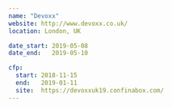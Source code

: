 ```yaml
---
name: "Devoxx"
website: http://www.devoxx.co.uk/
location: London, UK

date_start: 2019-05-08
date_end:   2019-05-10

cfp:
  start: 2018-11-15
  end:   2019-01-11
  site:  https://devoxxuk19.confinabox.com/
---
```

